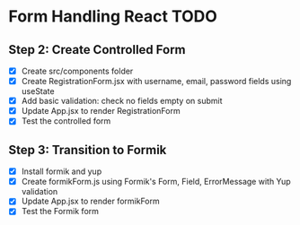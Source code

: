 # Form Handling React TODO

## Step 2: Create Controlled Form
- [x] Create src/components folder
- [x] Create RegistrationForm.jsx with username, email, password fields using useState
- [x] Add basic validation: check no fields empty on submit
- [x] Update App.jsx to render RegistrationForm
- [x] Test the controlled form

## Step 3: Transition to Formik
- [x] Install formik and yup
- [x] Create formikForm.js using Formik's Form, Field, ErrorMessage with Yup validation
- [x] Update App.jsx to render formikForm
- [x] Test the Formik form
